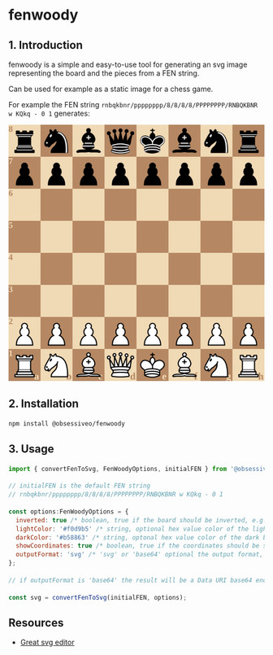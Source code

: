 # fenwoody

## 1. Introduction

fenwoody is a simple and easy-to-use tool for generating an svg image representing the board and the pieces from a FEN string.

Can be used for example as a static image for a chess game.

For example the FEN string `rnbqkbnr/pppppppp/8/8/8/8/PPPPPPPP/RNBQKBNR w KQkq - 0 1` generates:

![For example](/assets/example.svg)

## 2. Installation

```bash
npm install @obsessiveo/fenwoody
```

## 3. Usage

```javascript
import { convertFenToSvg, FenWoodyOptions, initialFEN } from '@obsessiveo/fenwoody';

// initialFEN is the default FEN string
// rnbqkbnr/pppppppp/8/8/8/8/PPPPPPPP/RNBQKBNR w KQkq - 0 1

const options:FenWoodyOptions = {
  inverted: true /* boolean, true if the board should be inverted, e.g. black pieces at the bottom */,
  lightColor: '#f0d9b5' /* string, optional hex value color of the light board squares, defaults to #f0d9b5 (# is a must)  */,
  darkColor: '#b58863' /* string, optonal hex value color of the dark board squares, defaults to #b58863 (# is a must) */,
  showCoordinates: true /* boolean, true if the coordinates should be shown, e.g. ranks and files */,
  outputFormat: 'svg' /* 'svg' or 'base64' optional the output format, defaults to 'svg' */,
};

// if outputFormat is 'base64' the result will be a Data URI base64 encoded string, e.g. string "data:image/svg+xml;base64,..."

const svg = convertFenToSvg(initialFEN, options);
```

## Resources
- [Great svg editor](https://editsvgcode.com/)